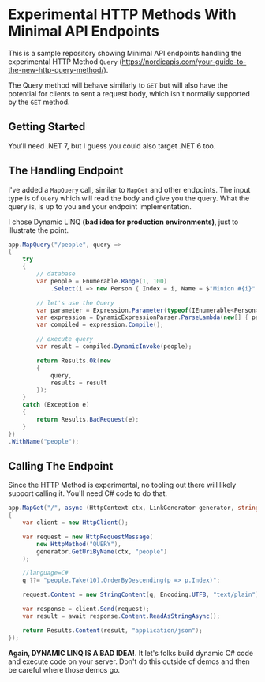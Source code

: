 # Experimental HTTP Methods With Minimal API Endpoints

This is a sample repository showing Minimal API endpoints handling the
experimental HTTP Method `Query` (https://nordicapis.com/your-guide-to-the-new-http-query-method/).

The Query method will behave similarly to `GET` but will also have the
potential for clients to sent a request body, which isn't normally supported by
the `GET` method.

## Getting Started

You'll need .NET 7, but I guess you could also target .NET 6 too.

## The Handling Endpoint

I've added a `MapQuery` call, similar to `MapGet` and other endpoints. The input type is of
`Query` which will read the body and give you the query. What the query is, is up to
you and your endpoint implementation.

I chose Dynamic LINQ **(bad idea for production environments)**, just to illustrate the point.

```c#
app.MapQuery("/people", query =>
{
    try
    {
        // database
        var people = Enumerable.Range(1, 100)
            .Select(i => new Person { Index = i, Name = $"Minion #{i}" });

        // let's use the Query
        var parameter = Expression.Parameter(typeof(IEnumerable<Person>), nameof(people));
        var expression = DynamicExpressionParser.ParseLambda(new[] { parameter }, null, query.Text);
        var compiled = expression.Compile();

        // execute query
        var result = compiled.DynamicInvoke(people);

        return Results.Ok(new
        {
            query,
            results = result
        });
    }
    catch (Exception e)
    {
        return Results.BadRequest(e);
    }
})
.WithName("people");
```

## Calling The Endpoint

Since the HTTP Method is experimental, no tooling out there will likely support calling it. 
You'll need C# code to do that.

```c#
app.MapGet("/", async (HttpContext ctx, LinkGenerator generator, string? q) =>
{
    var client = new HttpClient();

    var request = new HttpRequestMessage(
        new HttpMethod("QUERY"),
        generator.GetUriByName(ctx, "people")
    );

    //language=C#
    q ??= "people.Take(10).OrderByDescending(p => p.Index)";

    request.Content = new StringContent(q, Encoding.UTF8, "text/plain");

    var response = client.Send(request);
    var result = await response.Content.ReadAsStringAsync();

    return Results.Content(result, "application/json");
});
```

**Again, DYNAMIC LINQ IS A BAD IDEA!**. It let's folks build dynamic C# code and execute code
on your server. Don't do this outside of demos and then be careful where those demos go.